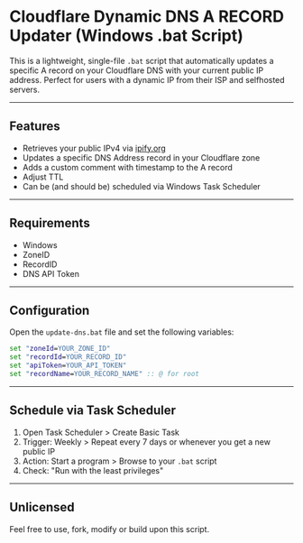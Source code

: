 # Cloudflare Dynamic DNS A RECORD Updater (Windows .bat Script)

This is a lightweight, single-file `.bat` script that automatically updates a specific A record on your Cloudflare DNS with your current public IP address. Perfect for users with a dynamic IP from their ISP and selfhosted servers.

---

## Features

- Retrieves your public IPv4 via [ipify.org](https://api.ipify.org)
- Updates a specific DNS Address record in your Cloudflare zone
- Adds a custom comment with timestamp to the A record
- Adjust TTL
- Can be (and should be) scheduled via Windows Task Scheduler

---

## Requirements

- Windows
- ZoneID
- RecordID
- DNS API Token

---

## Configuration

Open the `update-dns.bat` file and set the following variables:

```bat
set "zoneId=YOUR_ZONE_ID"
set "recordId=YOUR_RECORD_ID"
set "apiToken=YOUR_API_TOKEN"
set "recordName=YOUR_RECORD_NAME" :: @ for root
```

---

## Schedule via Task Scheduler

1. Open Task Scheduler > Create Basic Task
2. Trigger: Weekly > Repeat every 7 days or whenever you get a new public IP
3. Action: Start a program > Browse to your `.bat` script
4. Check: "Run with the least privileges"

---

## Unlicensed

Feel free to use, fork, modify or build upon this script.
